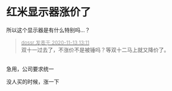 # 红米显示器涨价了


所以这个显示器是有什么特别吗...？

<div class="quote"><blockquote><font size="2"><a href="https://www.hostloc.com/forum.php?mod=redirect&amp;goto=findpost&amp;pid=9448085&amp;ptid=766183" target="_blank"><font color="#999999">dossr 发表于 2020-11-13 13:11</font></a></font><br />
双十一过去了，不涨价不是被锤吗？等双十二马上就又降价了。</blockquote></div><br />
急用，公司要求统一

没人买的时候，涨一下
